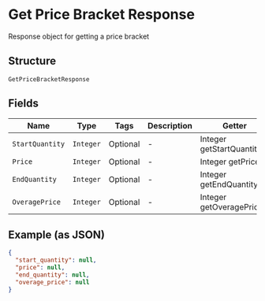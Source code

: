 
# Get Price Bracket Response

Response object for getting a price bracket

## Structure

`GetPriceBracketResponse`

## Fields

| Name | Type | Tags | Description | Getter | Setter |
|  --- | --- | --- | --- | --- | --- |
| `StartQuantity` | `Integer` | Optional | - | Integer getStartQuantity() | setStartQuantity(Integer startQuantity) |
| `Price` | `Integer` | Optional | - | Integer getPrice() | setPrice(Integer price) |
| `EndQuantity` | `Integer` | Optional | - | Integer getEndQuantity() | setEndQuantity(Integer endQuantity) |
| `OveragePrice` | `Integer` | Optional | - | Integer getOveragePrice() | setOveragePrice(Integer overagePrice) |

## Example (as JSON)

```json
{
  "start_quantity": null,
  "price": null,
  "end_quantity": null,
  "overage_price": null
}
```

